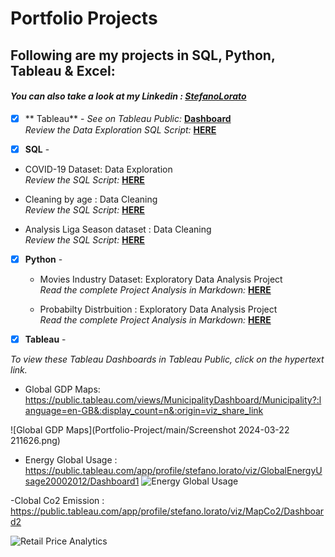 # Portfolio Projects
## Following are my projects in SQL, Python, Tableau & Excel: <br />
#### *You can also take a look at my Linkedin : [StefanoLorato](https://www.linkedin.com/in/stefano-lorato-561082160/)* <br />



- [x] ** Tableau** - 
*See on Tableau Public:* **[Dashboard](https://public.tableau.com/app/profile/stefano.lorato/vizzes)**<br />
*Review the Data Exploration SQL Script:* **[HERE](https://github.com/Elmatador0007/Portfolio-Project/blob/main/SQL%20-%20Data%20Exploration.sql)**<br />

- [x] **SQL** - 
- COVID-19 Dataset: Data Exploration  <br />
*Review the SQL Script:* **[HERE](https://github.com/Elmatador0007/Portfolio-Project/blob/main/SQL%20-%20Data%20Exploration.sql)**<br />

- Cleaning by age : Data Cleaning <br />
*Review the SQL Script:* **[HERE](https://github.com/Elmatador0007/Portfolio-Project/blob/main/SQL%20Cleaning%20By%20Age)**<br />

- Analysis Liga Season dataset : Data Cleaning <br />
*Review the SQL Script:* **[HERE](https://github.com/Elmatador0007/Portfolio-Project/blob/main/SQL%20-%20Analysis%20about%20Liga%20Spanish)**<br />


- [x] **Python** -

  - Movies Industry Dataset: Exploratory Data Analysis Project <br />
*Read the complete Project Analysis in Markdown:* **[HERE](https://github.com/Elmatador0007/Portfolio-Project/blob/main/PYTHON%20-%20Project%20About%20Movie%20Industry.ipynb)**<br />

  - Probabilty Distrbuition : Exploratory Data Analysis Project <br />
*Read the complete Project Analysis in Markdown:* **[HERE](https://github.com/Elmatador0007/Portfolio-Project/blob/main/Python%20-%20Probability%20Distribution.ipynb)**<br />



- [x] **Tableau** - 

*To view these Tableau Dashboards in Tableau Public, click on the hypertext link.*

- Global GDP Maps: https://public.tableau.com/views/MunicipalityDashboard/Municipality?:language=en-GB&:display_count=n&:origin=viz_share_link

![Global GDP Maps](Portfolio-Project/main/Screenshot 2024-03-22 211626.png)  

- Energy Global Usage : https://public.tableau.com/app/profile/stefano.lorato/viz/GlobalEnergyUsage20002012/Dashboard1
![Energy Global Usage ]()  


-Clobal Co2 Emission : https://public.tableau.com/app/profile/stefano.lorato/viz/MapCo2/Dashboard2

![Retail Price Analytics](https://github.com/Elmatador0007/Portfolio-Project/issues/4)
